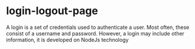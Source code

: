# login-logout-page
A login is a set of credentials used to authenticate a user. Most often, these consist of a username and password. However, a login may include other information, it is developed  on NodeJs technology

